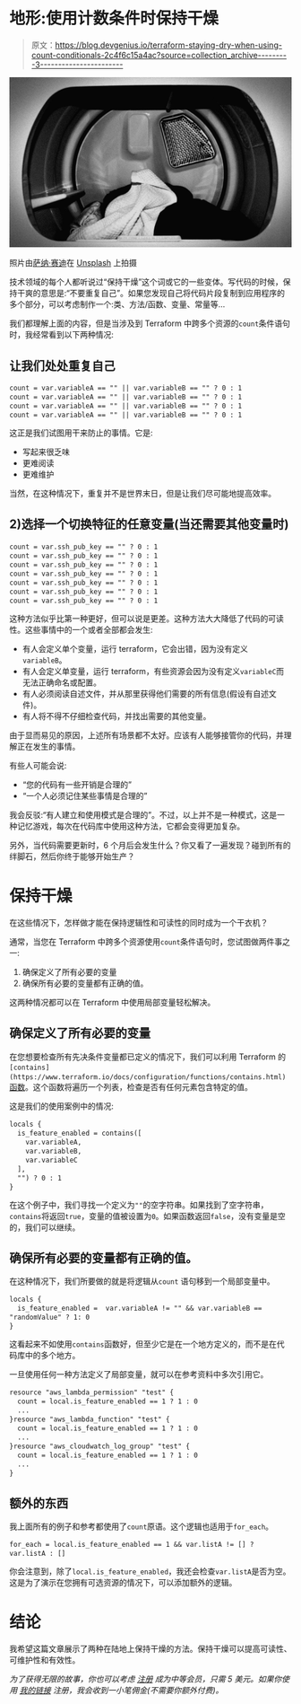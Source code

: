 # 地形:使用计数条件时保持干燥

> 原文：<https://blog.devgenius.io/terraform-staying-dry-when-using-count-conditionals-2c4f6c15a4ac?source=collection_archive---------3----------------------->

![](img/9b1f86f302ab3e94eccd2790f1f2bc2c.png)

照片由[萨纳·赛迪](https://unsplash.com/@sanasaidi?utm_source=medium&utm_medium=referral)在 [Unsplash](https://unsplash.com?utm_source=medium&utm_medium=referral) 上拍摄

技术领域的每个人都听说过“保持干燥”这个词或它的一些变体。写代码的时候，保持干爽的意思是:“不要重复自己”。如果您发现自己将代码片段复制到应用程序的多个部分，可以考虑制作一个:类、方法/函数、变量、常量等…

我们都理解上面的内容，但是当涉及到 Terraform 中跨多个资源的`count`条件语句时，我经常看到以下两种情况:

## 让我们处处重复自己

```
count = var.variableA == "" || var.variableB == "" ? 0 : 1
count = var.variableA == "" || var.variableB == "" ? 0 : 1
count = var.variableA == "" || var.variableB == "" ? 0 : 1
count = var.variableA == "" || var.variableB == "" ? 0 : 1
```

这正是我们试图用干来防止的事情。它是:

*   写起来很乏味
*   更难阅读
*   更难维护

当然，在这种情况下，重复并不是世界末日，但是让我们尽可能地提高效率。

## 2)选择一个切换特征的任意变量(当还需要其他变量时)

```
count = var.ssh_pub_key == "" ? 0 : 1
count = var.ssh_pub_key == "" ? 0 : 1
count = var.ssh_pub_key == "" ? 0 : 1
count = var.ssh_pub_key == "" ? 0 : 1
count = var.ssh_pub_key == "" ? 0 : 1
count = var.ssh_pub_key == "" ? 0 : 1
count = var.ssh_pub_key == "" ? 0 : 1
```

这种方法似乎比第一种更好，但可以说是更差。这种方法大大降低了代码的可读性。这些事情中的一个或者全部都会发生:

*   有人会定义单个变量，运行 terraform，它会出错，因为没有定义`variableB`。
*   有人会定义单变量，运行 terraform，有些资源会因为没有定义`variableC`而无法正确命名或配置。
*   有人必须阅读自述文件，并从那里获得他们需要的所有信息(假设有自述文件)。
*   有人将不得不仔细检查代码，并找出需要的其他变量。

由于显而易见的原因，上述所有场景都不太好。应该有人能够接管你的代码，并理解正在发生的事情。

有些人可能会说:

*   “您的代码有一些开销是合理的”
*   “一个人必须记住某些事情是合理的”

我会反驳:“有人建立和使用模式是合理的”。不过，以上并不是一种模式，这是一种记忆游戏，每次在代码库中使用这种方法，它都会变得更加复杂。

另外，当代码需要更新时，6 个月后会发生什么？你又看了一遍发现？碰到所有的绊脚石，然后你终于能够开始生产？

# 保持干燥

在这些情况下，怎样做才能在保持逻辑性和可读性的同时成为一个干衣机？

通常，当您在 Terraform 中跨多个资源使用`count`条件语句时，您试图做两件事之一:

1.  确保定义了所有必要的变量
2.  确保所有必要的变量都有正确的值。

这两种情况都可以在 Terraform 中使用局部变量轻松解决。

## 确保定义了所有必要的变量

在您想要检查所有先决条件变量都已定义的情况下，我们可以利用 Terraform 的`[contains](https://www.terraform.io/docs/configuration/functions/contains.html)` [函数](https://www.terraform.io/docs/configuration/functions/contains.html)。这个函数将遍历一个列表，检查是否有任何元素包含特定的值。

这是我们的使用案例中的情况:

```
locals {
  is_feature_enabled = contains([
    var.variableA,
    var.variableB,
    var.variableC
  ],
  "") ? 0 : 1
}
```

在这个例子中，我们寻找一个定义为`""`的空字符串。如果找到了空字符串，`contains`将返回`true`，变量的值被设置为`0`。如果函数返回`false`，没有变量是空的，我们可以继续。

## 确保所有必要的变量都有正确的值。

在这种情况下，我们所要做的就是将逻辑从`count` 语句移到一个局部变量中。

```
locals {
  is_feature_enabled =  var.variableA != "" && var.variableB == "randomValue" ? 1: 0
}
```

这看起来不如使用`contains`函数好，但至少它是在一个地方定义的，而不是在代码库中的多个地方。

一旦使用任何一种方法定义了局部变量，就可以在参考资料中多次引用它。

```
resource "aws_lambda_permission" "test" {
  count = local.is_feature_enabled == 1 ? 1 : 0
  ...
}resource "aws_lambda_function" "test" {
  count = local.is_feature_enabled == 1 ? 1 : 0
  ...
}resource "aws_cloudwatch_log_group" "test" {
  count = local.is_feature_enabled == 1 ? 1 : 0
  ...
}
```

## 额外的东西

我上面所有的例子和参考都使用了`count`原语。这个逻辑也适用于`for_each`。

```
for_each = local.is_feature_enabled == 1 && var.listA != [] ? var.listA : []
```

你会注意到，除了`local.is_feature_enabled`，我还会检查`var.listA`是否为空。这是为了演示在您拥有可选资源的情况下，可以添加额外的逻辑。

# 结论

我希望这篇文章展示了两种在陆地上保持干燥的方法。保持干燥可以提高可读性、可维护性和有效性。

*为了获得无限的故事，你也可以考虑* [*注册*](https://blog.rhel.solutions/membership) *成为中等会员，只需 5 美元。如果你使用* [*我的链接*](https://blog.rhel.solutions/membership) *注册，我会收到一小笔佣金(不需要你额外付费)。*